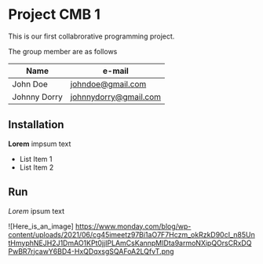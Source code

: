 # Project CMB 1
This is our first collabrorative programming project.

The group member are as follows

|Name|e-mail|
|----|------|
|John Doe|johndoe@gmail.com|
|Johnny Dorry|johnnydorry@gmail.com|

## Installation

**Lorem** impsum text

- List Item 1
- List Item 2

## Run

*Lorem* ipsum text

![Here_is_an_image] https://www.monday.com/blog/wp-content/uploads/2021/06/cg45imeetz97Bi1aO7F7Hczm_okRzkD90cI_n85UntHmyphNEJH2J1DmAO1KPt0jjIPLAmCsKannpMIDta9armoNXipQOrsCRxDQPwBR7rjcawY6BD4-HxQDqxsgSQAFoA2LQfvT.png
